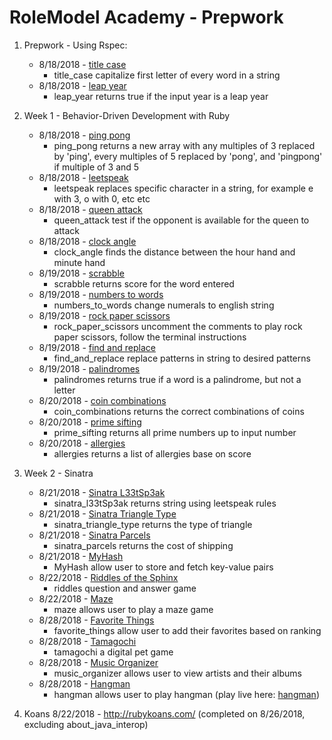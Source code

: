 # RoleModel Academy - Prepwork

1. Prepwork - Using Rspec:
   - 8/18/2018 - [title case](https://www.learnhowtoprogram.com/ruby/bdd-with-ruby/using-rspec-105266cc-fde7-452c-a155-2ea1b6fe9f8e)
     - title_case capitalize first letter of every word in a string
   - 8/18/2018 - [leap year](https://www.learnhowtoprogram.com/ruby/bdd-with-ruby/using-rspec-105266cc-fde7-452c-a155-2ea1b6fe9f8e)
     - leap_year returns true if the input year is a leap year

2. Week 1 - Behavior-Driven Development with Ruby
   - 8/18/2018 - [ping pong](https://www.learnhowtoprogram.com/ruby/behavior-driven-development-with-ruby/ping-pong-title-case-leetspeak-queen-attack-clock-angle)
     - ping_pong returns a new array with any multiples of 3 replaced by 'ping', every multiples of 5 replaced by 'pong', and 'pingpong' if multiple of 3 and 5
   - 8/18/2018 - [leetspeak](https://www.learnhowtoprogram.com/ruby/behavior-driven-development-with-ruby/ping-pong-title-case-leetspeak-queen-attack-clock-angle)
     - leetspeak replaces specific character in a string, for example e with 3, o with 0, etc etc
   - 8/18/2018 - [queen attack](https://www.learnhowtoprogram.com/ruby/behavior-driven-development-with-ruby/ping-pong-title-case-leetspeak-queen-attack-clock-angle)
     - queen_attack test if the opponent is available for the queen to attack
   - 8/18/2018 - [clock angle](https://www.learnhowtoprogram.com/ruby/behavior-driven-development-with-ruby/ping-pong-title-case-leetspeak-queen-attack-clock-angle)
     - clock_angle finds the distance between the hour hand and minute hand
   - 8/19/2018 - [scrabble](https://www.learnhowtoprogram.com/ruby/behavior-driven-development-with-ruby/scrabble-score-numbers-to-words)
     - scrabble returns score for the word entered
   - 8/19/2018 - [numbers to words](https://www.learnhowtoprogram.com/ruby/behavior-driven-development-with-ruby/scrabble-score-numbers-to-words)
     - numbers_to_words change numerals to english string
   - 8/19/2018 - [rock paper scissors](https://www.learnhowtoprogram.com/ruby/behavior-driven-development-with-ruby/rock-paper-scissors-find-and-replace-palindromes-256f40e8-012b-4841-8afb-72cc9ef5ecb6)
     - rock_paper_scissors uncomment the comments to play rock paper scissors, follow the terminal instructions
   - 8/19/2018 - [find and replace](https://www.learnhowtoprogram.com/ruby/behavior-driven-development-with-ruby/rock-paper-scissors-find-and-replace-palindromes-256f40e8-012b-4841-8afb-72cc9ef5ecb6)
     - find_and_replace replace patterns in string to desired patterns
   - 8/19/2018 - [palindromes](https://www.learnhowtoprogram.com/ruby/behavior-driven-development-with-ruby/rock-paper-scissors-find-and-replace-palindromes-256f40e8-012b-4841-8afb-72cc9ef5ecb6)
     - palindromes returns true if a word is a palindrome, but not a letter
   - 8/20/2018 - [coin combinations](https://www.learnhowtoprogram.com/ruby/behavior-driven-development-with-ruby/coin-combinations-prime-sifting-allergies-ruby-project-creator)
     - coin_combinations returns the correct combinations of coins
   - 8/20/2018 - [prime sifting](https://www.learnhowtoprogram.com/ruby/behavior-driven-development-with-ruby/coin-combinations-prime-sifting-allergies-ruby-project-creator)
     - prime_sifting returns all prime numbers up to input number
   - 8/20/2018 - [allergies](https://www.learnhowtoprogram.com/ruby/behavior-driven-development-with-ruby/coin-combinations-prime-sifting-allergies-ruby-project-creator)
     - allergies returns a list of allergies base on score

3. Week 2 - Sinatra
   - 8/21/2018 - [Sinatra L33tSp3ak](https://www.learnhowtoprogram.com/ruby/sinatra-dc4acb00-63fe-40dd-8fe1-4ad170c25c01/triangles-parcels-diy-hash)
     - sinatra_l33tSp3ak returns string using leetspeak rules
   - 8/21/2018 - [Sinatra Triangle Type](https://www.learnhowtoprogram.com/ruby/sinatra-dc4acb00-63fe-40dd-8fe1-4ad170c25c01/triangles-parcels-diy-hash)
     - sinatra_triangle_type returns the type of triangle
   - 8/21/2018 - [Sinatra Parcels](https://www.learnhowtoprogram.com/ruby/sinatra-dc4acb00-63fe-40dd-8fe1-4ad170c25c01/triangles-parcels-diy-hash)
     - sinatra_parcels returns the cost of shipping
   - 8/21/2018 - [MyHash](https://www.learnhowtoprogram.com/ruby/sinatra-dc4acb00-63fe-40dd-8fe1-4ad170c25c01/triangles-parcels-diy-hash)
     - MyHash allow user to store and fetch key-value pairs
   - 8/22/2018 - [Riddles of the Sphinx](https://www.learnhowtoprogram.com/ruby/sinatra-dc4acb00-63fe-40dd-8fe1-4ad170c25c01/project-refactor-riddles-of-the-sphinx-maze)
     - riddles question and answer game
   - 8/22/2018 - [Maze](https://www.learnhowtoprogram.com/ruby/sinatra-dc4acb00-63fe-40dd-8fe1-4ad170c25c01/project-refactor-riddles-of-the-sphinx-maze)
     - maze allows user to play a maze game
   - 8/28/2018 - [Favorite Things](https://www.learnhowtoprogram.com/ruby/sinatra-dc4acb00-63fe-40dd-8fe1-4ad170c25c01/favorite-things-places-you-ve-been-tamagotchi)
     - favorite_things allow user to add their favorites based on ranking
   - 8/28/2018 - [Tamagochi](https://www.learnhowtoprogram.com/ruby/sinatra-dc4acb00-63fe-40dd-8fe1-4ad170c25c01/favorite-things-places-you-ve-been-tamagotchi)
     - tamagochi a digital pet game
   - 8/28/2018 - [Music Organizer](https://www.learnhowtoprogram.com/ruby/sinatra-dc4acb00-63fe-40dd-8fe1-4ad170c25c01/contacts-music-organizer-hangman)
     - music_organizer allows user to view artists and their albums
   - 8/28/2018 - [Hangman](https://www.learnhowtoprogram.com/ruby/sinatra-dc4acb00-63fe-40dd-8fe1-4ad170c25c01/contacts-music-organizer-hangman)
     - hangman allows user to play hangman (play live here: [hangman](https://hangman-jz2.herokuapp.com/))

4. Koans 8/22/2018 - http://rubykoans.com/ (completed on 8/26/2018, excluding about_java_interop)
